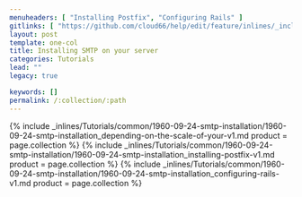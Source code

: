 ```yaml
---
menuheaders: [ "Installing Postfix", "Configuring Rails" ]
gitlinks: [ "https://github.com/cloud66/help/edit/feature/inlines/_includes/_inlines/Tutorials/common/1960-09-24-smtp-installation/1960-09-24-smtp-installation_depending-on-the-scale-of-your-v1.md", "https://github.com/cloud66/help/edit/feature/inlines/_includes/_inlines/Tutorials/common/1960-09-24-smtp-installation/1960-09-24-smtp-installation_installing-postfix-v1.md", "https://github.com/cloud66/help/edit/feature/inlines/_includes/_inlines/Tutorials/common/1960-09-24-smtp-installation/1960-09-24-smtp-installation_configuring-rails-v1.md" ]
layout: post
template: one-col
title: Installing SMTP on your server
categories: Tutorials
lead: ""
legacy: true

keywords: []
permalink: /:collection/:path
---
```




{% include _inlines/Tutorials/common/1960-09-24-smtp-installation/1960-09-24-smtp-installation_depending-on-the-scale-of-your-v1.md  product = page.collection %}
{% include _inlines/Tutorials/common/1960-09-24-smtp-installation/1960-09-24-smtp-installation_installing-postfix-v1.md  product = page.collection %}
{% include _inlines/Tutorials/common/1960-09-24-smtp-installation/1960-09-24-smtp-installation_configuring-rails-v1.md  product = page.collection %}